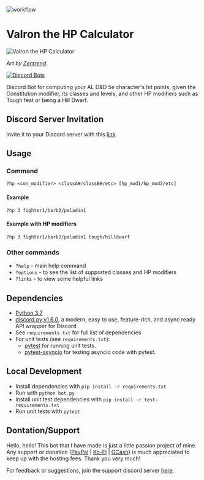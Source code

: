 ![workflow](https://github.com/addicteduser/dnd-hp-calc-discordbot/actions/workflows/ci.yml/badge.svg?branch=master)

# Valron the HP Calculator

![Valron the HP Calculator](https://i.imgur.com/0bByXQ4.png?s=200)

_Art by [Zentrend](https://www.instagram.com/neil_is_zen/)._

[![Discord Bots](https://top.gg/api/widget/666625461811413008.svg)](https://top.gg/bot/666625461811413008)

Discord Bot for computing your AL D&amp;D 5e character's hit points, given the Constitution modifier, its classes and levels, and other HP modifiers such as Tough feat or being a Hill Dwarf.

## Discord Server Invitation

Invite it to your Discord server with this [link](https://discordapp.com/api/oauth2/authorize?client_id=666625461811413008&permissions=11264&scope=bot).

## Usage

### Command

`?hp <con_modifier> <classA#/classB#/etc> [hp_mod1/hp_mod2/etc]`

#### Example

`?hp 3 fighter1/barb2/paladin1`

#### Example with HP modifiers

`?hp 3 fighter1/barb2/paladin1 tough/hilldwarf`

### Other commands

- `?help` - main help command
- `?options` - to see the list of supported classes and HP modifiers
- `?links` - to view some helpful links

## Dependencies

- [Python 3.7](https://docs.python.org/3.7/)
- [discord.py v1.6.0](https://discordpy.readthedocs.io/en/v1.6.0/), a modern, easy to use, feature-rich, and async ready API wrapper for Discord
- See `requirements.txt` for full list of dependencies
- For unit tests (see `requirements.txt`):
  - [pytest](https://docs.pytest.org/en/stable/) for running unit tests.
  - [pytest-asyncio](https://pypi.org/project/pytest-asyncio/) for testing asyncio code with pytest.

## Local Development

- Install dependencies with `pip install -r requirements.txt`
- Run with `python bot.py`
- Install unit test dependencies with `pip install -r test-requirements.txt`
- Run unit tests with `pytest`

## Dontation/Support

Hello, hello! This bot that I have made is just a little passion project of mine. Any support or donation ([PayPal](https://paypal.me/addicteduser) | [Ko-Fi](https://ko-fi.com/addicteduser) | [GCash](https://i.imgur.com/fnMORVa.jpg)) is much appreciated to keep up with the hosting fees. Thank you very much!

For feedback or suggestions, join the support discord server [here](https://discord.gg/waCBQuD).

<!--
CHEAT SHEET
- See if app is running: ps ax | grep bot.py
- End the app with: pkill -f bot.py
- Run app while saving logs: python3 -u bot.py > output.log &
-->
